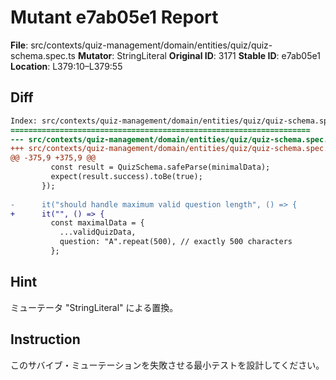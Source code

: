 # Mutant e7ab05e1 Report

**File**: src/contexts/quiz-management/domain/entities/quiz/quiz-schema.spec.ts
**Mutator**: StringLiteral
**Original ID**: 3171
**Stable ID**: e7ab05e1
**Location**: L379:10–L379:55

## Diff

```diff
Index: src/contexts/quiz-management/domain/entities/quiz/quiz-schema.spec.ts
===================================================================
--- src/contexts/quiz-management/domain/entities/quiz/quiz-schema.spec.ts	original
+++ src/contexts/quiz-management/domain/entities/quiz/quiz-schema.spec.ts	mutated #3171
@@ -375,9 +375,9 @@
         const result = QuizSchema.safeParse(minimalData);
         expect(result.success).toBe(true);
       });
 
-      it("should handle maximum valid question length", () => {
+      it("", () => {
         const maximalData = {
           ...validQuizData,
           question: "A".repeat(500), // exactly 500 characters
         };
```

## Hint

ミューテータ "StringLiteral" による置換。

## Instruction

このサバイブ・ミューテーションを失敗させる最小テストを設計してください。
